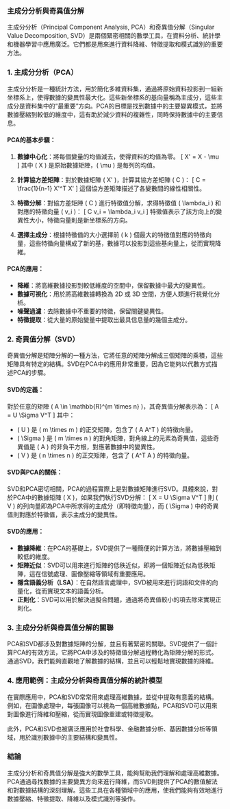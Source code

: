 ### 主成分分析與奇異值分解

主成分分析（Principal Component Analysis, PCA）和奇異值分解（Singular Value Decomposition, SVD）是兩個緊密相關的數學工具，在資料分析、統計學和機器學習中應用廣泛。它們都是用來進行資料降維、特徵提取和模式識別的重要方法。

### 1. 主成分分析（PCA）

主成分分析是一種統計方法，用於簡化多維資料集，通過將原始資料投影到一組新坐標系上，使得數據的變異性最大化。這些新坐標系的基向量稱為主成分，這些主成分是資料集中的“最重要”方向。PCA的目標是找到數據中的主要變異模式，並將數據壓縮到較低的維度中，這有助於減少資料的複雜性，同時保持數據中的主要信息。

#### PCA的基本步驟：

1. **數據中心化**：將每個變量的均值減去，使得資料的均值為零。
   \[
   X' = X - \mu
   \]
   其中 \( X \) 是原始數據矩陣，\( \mu \) 是每列的均值。

2. **計算協方差矩陣**：對於數據矩陣 \( X' \)，計算其協方差矩陣 \( C \)：
   \[
   C = \frac{1}{n-1} X'^T X'
   \]
   這個協方差矩陣描述了各變數間的線性相關性。

3. **特徵分解**：對協方差矩陣 \( C \) 進行特徵值分解，求得特徵值 \( \lambda_i \) 和對應的特徵向量 \( v_i \)：
   \[
   C v_i = \lambda_i v_i
   \]
   特徵值表示了該方向上的變異性大小，特徵向量則是新坐標系的方向。

4. **選擇主成分**：根據特徵值的大小選擇前 \( k \) 個最大的特徵值對應的特徵向量，這些特徵向量構成了新的基，數據可以投影到這些基向量上，從而實現降維。

#### PCA的應用：

- **降維**：將高維數據投影到較低維度的空間中，保留數據中最大的變異性。
- **數據可視化**：用於將高維數據轉換為 2D 或 3D 空間，方便人類進行視覺化分析。
- **噪聲過濾**：去除數據中不重要的特徵，保留關鍵變異性。
- **特徵提取**：從大量的原始變量中提取出最具信息量的幾個主成分。

### 2. 奇異值分解（SVD）

奇異值分解是矩陣分解的一種方法，它將任意的矩陣分解成三個矩陣的乘積，這些矩陣具有特定的結構。SVD在PCA中的應用非常重要，因為它能夠以代數方式描述PCA的步驟。

#### SVD的定義：

對於任意的矩陣 \( A \in \mathbb{R}^{m \times n} \)，其奇異值分解表示為：
\[
A = U \Sigma V^T
\]
其中：

- \( U \) 是 \( m \times m \) 的正交矩陣，包含了 \( A A^T \) 的特徵向量。
- \( \Sigma \) 是 \( m \times n \) 的對角矩陣，對角線上的元素為奇異值，這些奇異值是 \( A \) 的非負平方根，對應著數據中的變異性。
- \( V \) 是 \( n \times n \) 的正交矩陣，包含了 \( A^T A \) 的特徵向量。

#### SVD與PCA的關係：

SVD和PCA密切相關，PCA的過程實際上是對數據矩陣進行SVD。具體來說，對於PCA中的數據矩陣 \( X \)，如果我們執行SVD分解：
\[
X = U \Sigma V^T
\]
則 \( V \) 的列向量即為PCA中所求得的主成分（即特徵向量），而 \( \Sigma \) 中的奇異值則對應於特徵值，表示主成分的變異性。

#### SVD的應用：

- **數據降維**：在PCA的基礎上，SVD提供了一種簡便的計算方法，將數據壓縮到較低的維度。
- **矩陣近似**：SVD可以用來進行矩陣的低秩近似，即將一個矩陣近似為低秩矩陣，這在信號處理、圖像壓縮等領域有重要應用。
- **隱含語義分析（LSA）**：在自然語言處理中，SVD被用來進行詞語和文件的向量化，從而實現文本的語義分析。
- **正則化**：SVD可以用於解決過擬合問題，通過將奇異值較小的項去除來實現正則化。

### 3. 主成分分析與奇異值分解的關聯

PCA和SVD都涉及對數據矩陣的分解，並且有著緊密的關聯。SVD提供了一個計算PCA的有效方法，它將PCA中涉及的特徵值分解過程轉化為矩陣分解的形式。通過SVD，我們能夠直觀地了解數據的結構，並且可以輕鬆地實現數據的降維。

### 4. 應用範例：主成分分析與奇異值分解的統計模型

在實際應用中，PCA和SVD常常用來處理高維數據，並從中提取有意義的結構。例如，在圖像處理中，每張圖像可以視為一個高維數據點，PCA和SVD可以用來對圖像進行降維和壓縮，從而實現圖像重建或特徵提取。

此外，PCA和SVD也被廣泛應用於社會科學、金融數據分析、基因數據分析等領域，用於識別數據中的主要結構和變異性。

### 結論

主成分分析和奇異值分解是強大的數學工具，能夠幫助我們理解和處理高維數據。PCA通過尋找數據的主要變異方向來進行降維，而SVD則提供了PCA的數值解法和對數據結構的深刻理解。這些工具在各種領域中的應用，使我們能夠有效地進行數據壓縮、特徵提取、降維以及模式識別等操作。